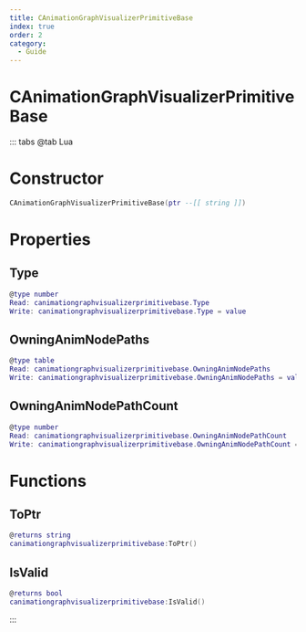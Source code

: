 ```yaml
---
title: CAnimationGraphVisualizerPrimitiveBase
index: true
order: 2
category:
  - Guide
---
```


# CAnimationGraphVisualizerPrimitiveBase

::: tabs
@tab Lua
# Constructor
```lua
CAnimationGraphVisualizerPrimitiveBase(ptr --[[ string ]])
```
# Properties
## Type 
```lua
@type number
Read: canimationgraphvisualizerprimitivebase.Type
Write: canimationgraphvisualizerprimitivebase.Type = value
```
## OwningAnimNodePaths 
```lua
@type table
Read: canimationgraphvisualizerprimitivebase.OwningAnimNodePaths
Write: canimationgraphvisualizerprimitivebase.OwningAnimNodePaths = value
```
## OwningAnimNodePathCount 
```lua
@type number
Read: canimationgraphvisualizerprimitivebase.OwningAnimNodePathCount
Write: canimationgraphvisualizerprimitivebase.OwningAnimNodePathCount = value
```
# Functions
## ToPtr
```lua
@returns string
canimationgraphvisualizerprimitivebase:ToPtr()
```
## IsValid
```lua
@returns bool
canimationgraphvisualizerprimitivebase:IsValid()
```

:::